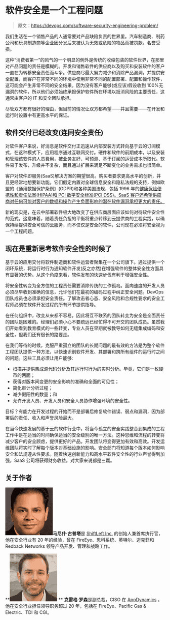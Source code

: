 # 软件安全是一个工程问题

> 原文：<https://devops.com/software-security-engineering-problem/>

我们生活在一个销售产品的人通常要对产品缺陷负责的世界里。汽车制造商、制药公司和玩具制造商等企业因分发后来被认为无效或危险的物品而被罚款，名誉受损。

这种“消费者第一”的风气的一个明显的例外是传统的收缩包装的软件世界，在那里对产品问题的责任是模糊的。开发和销售软件的供应商以及购买和安装软件的客户一直在为转移安全责任而斗争。供应商尽最大努力减少和消除产品漏洞，并提供安全配置，而客户在非常不同的环境中使用非常不同的配置部署、配置和操作软件，这可能会产生非常不同的安全结果。因为没有客户能够(或应该)假设收到 100%无漏洞的软件，所以他们必须始终承担保护软件所在环境以抵消风险的主要责任，这通常由客户的 IT 和安全团队承担。

尽管双方都有很好的理由，但目前的情况让双方都希望——并且需要——在开发和运行时设置中有更高水平的保证。

## **软件交付已经改变(连同安全责任)**

对软件客户来说，好消息是软件交付正迅速从内部安装方式转向基于云的订阅模式，在这种模式下，应用程序通过互联网交付。硬件和软件的前期成本，以及安装和管理该软件的人员费用，被业务友好、可预测、基于订阅的运营成本所取代。软件易于发布，升级并不复杂，而且通过扩展来满足不断变化的业务需求也很简单。

客户对软件即服务(SaaS)解决方案的期望很高。购买者要求更高水平的创新，并且更经常地想要新功能。它们假定内置对全球信息安全和隐私法规的支持，例如欧盟的《通用数据保护条例》(GDPR)和各种美国法规，包括 1996 年的[健康保险便携性和责任法案(HIPAA)和 PCI 数字安全标准(PCI DSS)。SaaS 客户还希望供应商对任何可能对客户的数据和操作产生负面影响的潜在软件漏洞承担更大的责任。](https://en.wikipedia.org/wiki/Health_Insurance_Portability_and_Accountability_Act)

新的现实是，在云中部署软件极大地改变了在供应商层面应该如何对待软件安全性的范式。这意味着，随着责任负担的平衡将重点转移到云提供商的工程实践，以确保持续提供安全可信的云服务，而不仅仅是安全的软件，公司现在必须将安全视为一个工程问题。

## **现在是重新思考软件安全性的时候了**

基于云的应用交付将软件制造商和软件运营者聚集在一个公司旗下。通过提供一个闭环系统，将运行时行为通知软件开发(反之亦然)在增强软件的整体安全性方面具有显著的优势。从这个角度来看，软件发布的快速步伐有利于增强安全性。

将安全性转变为全方位的工程责任需要消除传统的工作孤岛。面向速度的开发人员必须尽早收到准确的信息，允许他们在最初的编码过程中纠正安全问题。DevOps 团队成员也必须承担安全责任。了解攻击者心态、安全风险和合规性要求的安全工程师必须在软件开发过程的所有环节提供指导。

在任何组织中，改变从来都不容易，因此将互不联系的团队转变为安全是全面责任的团队是困难的。经理们必须小心不要疏远已经忙得不可开交的团队成员。虽然我们开始看到教育模式的一些转变，专业人员在早期就被教导如何无缝集成编码和安全性，但我们还有很长的路要走。

在我们等待的时候，克服严重孤立的团队的长期问题的最有效的方法是为整个软件工程团队提供一种方法，以快速识别软件开发、其部署和跨所有组件的运行时之间的问题。这些工具必须让用户能够:

*   扫描并提供集成源代码分析及其运行时行为的实时分析。毕竟，它们是一枚硬币的两面；
*   获得对版本间变更的安全影响的准确和全面的可见性；
*   简化审计分析过程；
*   减少假阳性的数量；和
*   允许开发人员、开发人员和安全人员协作增强环境的安全性。

目标？有能力在开发过程的开始而不是部署后修复软件错误、弱点和漏洞，因为部署后的责任、收入和声誉风险最大。

在当今快速发展的基于云的软件行业中，将当今孤立的安全实践整合到集成的工程工作中是在适当的时间确保适当的安全级别的唯一方法。这种思维和流程的转变将减少客户的安全顾虑，提供更好的产品。开发团队将变得更加有效和高效。开发运维团队将实时了解每个版本对基础设施的影响。安全部门将知道每个版本如何影响安全和法规遵从性要求。随着快速创新能力和高水平软件安全性的行业声誉得到加强，SaaS 公司将获得财务收益。对大家来说都是三赢。

## 关于作者

**![](img/b3e8de2ee66013477d922b966e1e50e2.png)马尼什·古普塔**是 [ShiftLeft Inc.](https://www.shiftleft.io/) 的创始人兼首席执行官，他在安全行业有 20 年的经验，曾在 FireEye、思科系统、英特尔、迈克菲和 Redback Networks 领导产品开发、管理和战略工作。

**![](img/b0f1c50df4fe2e9ef9345c3a9f0879ad.png) ** **克雷格·罗森**是副总裁，CISO 在 [AppDynamics](https://www.appdynamics.com/) 。他在安全行业担任领导职务超过 20 年，包括在 FireEye、Pacific Gas & Electric、TDI 和 CGI。